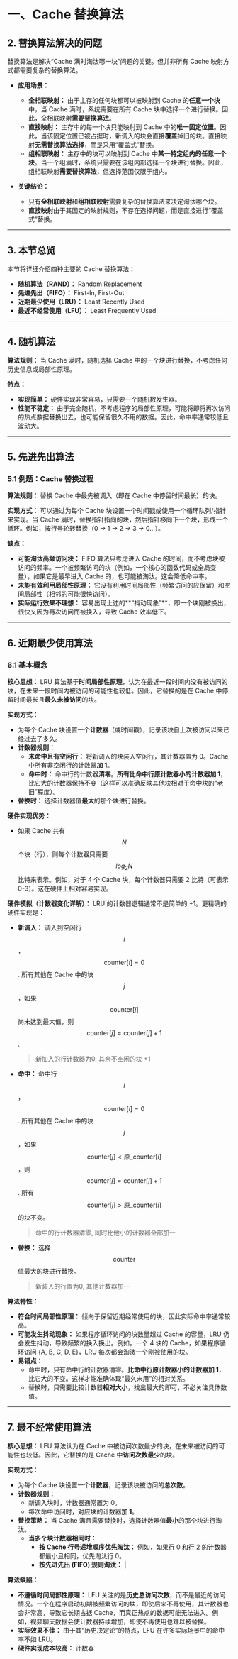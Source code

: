 # 一、Cache 替换算法

## 2. 替换算法解决的问题

替换算法是解决“Cache 满时淘汰哪一块”问题的关键。但并非所有 Cache 映射方式都需要复杂的替换算法。

* **应用场景：**
    * **全相联映射：** 由于主存的任何块都可以被映射到 Cache 的**任意一个块**中，当 Cache 满时，系统需要在所有 Cache 块中选择一个进行替换。因此，全相联映射**需要替换算法**。
    * **直接映射：** 主存中的每一个块只能映射到 Cache 中的**唯一固定位置**。因此，当该固定位置已被占据时，新调入的块会直接**覆盖**掉旧的块。直接映射**无需替换算法选择**，而是采用“覆盖式”替换。
    * **组相联映射：** 主存中的块可以映射到 Cache 中**某一特定组内的任意一个块**。当一个组满时，系统只需要在该组内部选择一个块进行替换。因此，组相联映射**需要替换算法**，但选择范围仅限于组内。

* **关键结论：**
    * 只有**全相联映射**和**组相联映射**需要复杂的替换算法来决定淘汰哪个块。
    * **直接映射**由于其固定的映射规则，不存在选择问题，而是直接进行“覆盖式”替换。

---

## 3. 本节总览

本节将详细介绍四种主要的 Cache 替换算法：

* **随机算法（RAND）：** Random Replacement
* **先进先出（FIFO）：** First-In, First-Out
* **近期最少使用（LRU）：** Least Recently Used
* **最近不经常使用（LFU）：** Least Frequently Used

---

## 4. 随机算法


**算法规则：** 当 Cache 满时，随机选择 Cache 中的一个块进行替换，不考虑任何历史信息或局部性原理。

**特点：**
* **实现简单：** 硬件实现非常容易，只需要一个随机数发生器。
* **性能不稳定：** 由于完全随机，不考虑程序的局部性原理，可能将即将再次访问的热点数据替换出去，也可能保留很久不用的数据。因此，命中率通常较低且波动大。

---

## 5. 先进先出算法

### 5.1 例题：Cache 替换过程

**算法规则：** 替换 Cache 中最先被调入（即在 Cache 中停留时间最长）的块。

**实现方式：** 可以通过为每个 Cache 块设置一个时间戳或使用一个循环队列/指针来实现。当 Cache 满时，替换指针指向的块，然后指针移向下一个块，形成一个循环。例如，按行号轮转替换（0 → 1 → 2 → 3 → 0...）。


**缺点：**
* **可能淘汰高频访问块：** FIFO 算法只考虑进入 Cache 的时间，而不考虑块被访问的频率。一个被频繁访问的块（例如，一个核心的函数代码或全局变量），如果它是最早进入 Cache 的，也可能被淘汰。这会降低命中率。
* **未能有效利用局部性原理：** 它没有利用时间局部性（频繁访问的应保留）和空间局部性（相邻的可能很快访问）。
* **实际运行效果不理想：** 容易出现上述的**“抖动现象”**，即一个块刚被换出，很快又因为再次访问而被换入，导致 Cache 效率低下。

---

## 6. 近期最少使用算法

### 6.1 基本概念

**核心思想：** LRU 算法基于**时间局部性原理**，认为在最近一段时间内没有被访问的块，在未来一段时间内被访问的可能性也较低。因此，它替换的是在 Cache 中停留时间最长且**最久未被访问**的块。

**实现方式：**
* 为每个 Cache 块设置一个**计数器**（或时间戳），记录该块自上次被访问以来已经过去了多久。
* **计数器规则：**
    * **未命中且有空闲行：** 将新调入的块装入空闲行，其计数器置为 0。Cache 中所有非空闲行的计数器**加 1**。
    * **命中时：** 命中行的计数器**清零**。**所有比命中行原计数器小的计数器加 1**，比它大的计数器保持不变（这样可以准确反映其他块相对于命中块的“老旧”程度）。
* **替换时：** 选择计数器值**最大**的那个块进行替换。

**硬件实现优势：**
* 如果 Cache 共有 $$N$$ 个块（行），则每个计数器只需要 $$log_2 N$$ 比特来表示。例如，对于 4 个 Cache 块，每个计数器只需要 2 比特（可表示 0-3）。这在硬件上相对容易实现。


**硬件模拟（计数器变化详解）：**
LRU 的计数器逻辑通常不是简单的 +1。更精确的硬件实现是：
* **新调入：** 调入到空闲行 $$i$$，$$\text{counter}[i] = 0$$. 所有其他在 Cache 中的块 $$j$$，如果 $$\text{counter}[j]$$ 尚未达到最大值，则 $$\text{counter}[j] = \text{counter}[j] + 1$$.
    > 新加入的行计数器为0, 其余不空闲的块 +1
* **命中：** 命中行 $$i$$，$$\text{counter}[i] = 0$$. 所有其他在 Cache 中的块 $$j$$，如果 $$\text{counter}[j] < \text{原} \_ \text{counter}[i]$$，则 $$\text{counter}[j] = \text{counter}[j] + 1$$. 所有 $$\text{counter}[j] > \text{原} \_ \text{counter}[i]$$ 的块不变。
    > 命中的行计数器清零, 同时比他小的计数器全部加一
* **替换：** 选择 $$\text{counter}$$ 值最大的块进行替换。
    > 新装入的行置为0, 其他计数器加一

**算法特性：**
* **符合时间局部性原理：** 倾向于保留近期经常使用的块，因此实际命中率通常较高。
* **可能发生抖动现象：** 如果程序循环访问的块数量超过 Cache 的容量，LRU 仍会发生抖动，导致频繁的换入换出。例如，一个 4 块的 Cache，如果程序循环访问 {A, B, C, D, E}，LRU 每次都会淘汰一个刚被使用的块。
* **易错点：**
    * 命中时，只有命中行的计数器清零。**比命中行原计数器小的计数器加 1**，比它大的不变。这样才能准确体现“最久未用”的相对关系。
    * 替换时，只需要比较计数器**相对大小**，找出最大的即可，不必关注具体数值。

---

## 7. 最不经常使用算法

**核心思想：** LFU 算法认为在 Cache 中被访问次数最少的块，在未来被访问的可能性也较低。因此，它替换的是 Cache 中**访问次数最少**的块。

**实现方式：**
* 为每个 Cache 块设置一个**计数器**，记录该块被访问的**总次数**。
* **计数器规则：**
    * 新调入块时，计数器通常置为 0。
    * 每次命中访问时，对应块的计数器**加 1**。
* **替换策略：** 当 Cache 满且需要替换时，选择计数器值**最小**的那个块进行淘汰。
    * **当多个块计数器相同时：**
        * **按 Cache 行号递增顺序优先淘汰：** 例如，如果行 0 和行 2 的计数器都最小且相同，优先淘汰行 0。
        * **按先进先出 (FIFO) 规则淘汰：**                                           |

**算法缺陷：**
* **不遵循时间局部性原理：** LFU 关注的是**历史总访问次数**，而不是最近的访问情况。一个在程序启动初期被频繁访问的块，即使后来不再使用，其计数器也会非常高，导致它长期占据 Cache，而真正热点的数据可能无法进入。例如，视频聊天数据会使计数器持续增加，即使不再使用也难以被替换。
* **实际效果不佳：** 由于其“历史决定论”的特点，LFU 在许多实际场景中的命中率不如 LRU。
* **硬件实现成本较高：** 计数器